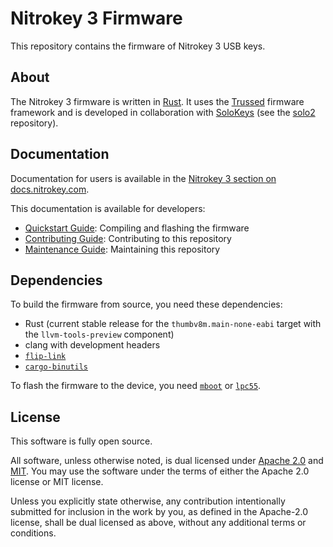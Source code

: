 # Nitrokey 3 Firmware

This repository contains the firmware of Nitrokey 3 USB keys.

## About

The Nitrokey 3 firmware is written in [Rust][].  It uses the [Trussed][] firmware framework and is developed in collaboration with [SoloKeys][] (see the [solo2][] repository).

[Rust]: https://rust-lang.org
[Trussed]: https://trussed.dev/
[SoloKeys]: https://solokeys.com/
[solo2]: https://github.com/solokeys/solo2

## Documentation

Documentation for users is available in the [Nitrokey 3 section on docs.nitrokey.com][docs.nitrokey.com].

[docs.nitrokey.com]: https://docs.nitrokey.com/nitrokey3/index.html

This documentation is available for developers:
- [Quickstart Guide](./docs/quickstart.md): Compiling and flashing the firmware
- [Contributing Guide](./docs/contributing.md): Contributing to this repository
- [Maintenance Guide](./docs/maintenance.md): Maintaining this repository

## Dependencies

To build the firmware from source, you need these dependencies:

- Rust (current stable release for the `thumbv8m.main-none-eabi` target with the `llvm-tools-preview` component)
- clang with development headers
- [`flip-link`][]
- [`cargo-binutils`][]

[`flip-link`]: https://github.com/knurling-rs/flip-link
[`cargo-binutils`]: https://github.com/rust-embedded/cargo-binutils

To flash the firmware to the device, you need [`mboot`][] or [`lpc55`][].

[`mboot`]: https://github.com/molejar/pyMBoot
[`lpc55`]: https://github.com/lpc55/lpc55-host

## License

This software is fully open source.

All software, unless otherwise noted, is dual licensed under [Apache 2.0](LICENSE-APACHE) and [MIT](LICENSE-MIT).
You may use the software under the terms of either the Apache 2.0 license or MIT license.

Unless you explicitly state otherwise, any contribution intentionally submitted for inclusion in the work by you, as defined in the Apache-2.0 license, shall be dual licensed as above, without any additional terms or conditions.
